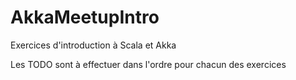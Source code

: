 # AkkaMeetupIntro
Exercices d'introduction à Scala et Akka

Les TODO sont à effectuer dans l'ordre pour chacun des exercices
